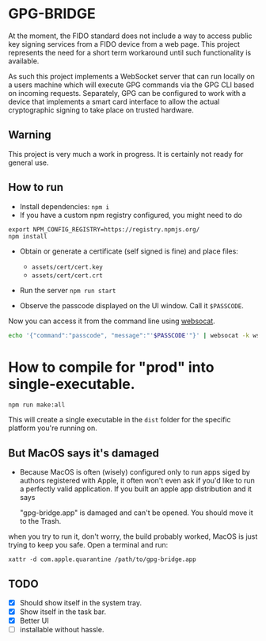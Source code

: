 # GPG-BRIDGE

At the moment, the FIDO standard does not include a way to access public
key signing services from a FIDO device from a web page. This project
represents the need for a short term workaround until such functionality
is available.

As such this project implements a WebSocket server that can run locally on
a users machine which will execute GPG commands via the GPG CLI based on
incoming requests. Separately, GPG can be configured to work with a device
that implements a smart card interface to allow the actual cryptographic
signing to take place on trusted hardware.

## Warning

This project is very much a work in progress. It is certainly not
ready for general use.

## How to run

- Install dependencies: `npm i`
- If you have a custom npm registry configured, you might need to do

```
export NPM_CONFIG_REGISTRY=https://registry.npmjs.org/
npm install
```

- Obtain or generate a certificate (self signed is fine) and place files:
    - `assets/cert/cert.key`
    - `assets/cert/cert.crt`

- Run the server `npm run start`

- Observe the passcode displayed on the UI window. Call it `$PASSCODE`.

Now you can access it from the command line using [websocat](https://github.com/vi/websocat).

```bash
echo '{"command":"passcode", "message":"'$PASSCODE'"}' | websocat -k wss://localhost:5151
```

# How to compile for "prod" into single-executable.

`npm run make:all`

This will create a single executable in the `dist` folder for the specific platform you're running on.

## But MacOS says it's damaged

- Because MacOS is often (wisely) configured only to run apps siged by authors registered with Apple, it often won't even ask if you'd like to run a perfectly valid application. If you built an apple app distribution and it says

    "gpg-bridge.app" is damaged and can't be opened. You should move it to the Trash.
    
when you try to run it, don't worry, the build probably worked, MacOS is just trying to keep you safe. Open a terminal and run:

    xattr -d com.apple.quarantine /path/to/gpg-bridge.app



## TODO

- [x] Should show itself in the system tray.
- [x] Show itself in the task bar.
- [x] Better UI
- [ ] installable without hassle.
